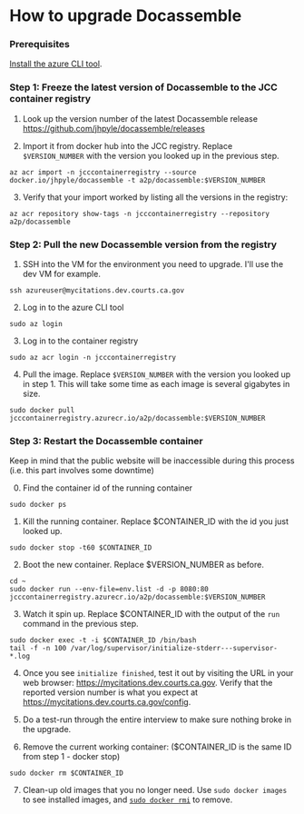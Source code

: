 # How to upgrade Docassemble

### Prerequisites

[Install the azure CLI tool](https://docs.microsoft.com/en-us/cli/azure/install-azure-cli?view=azure-cli-latest).

### Step 1: Freeze the latest version of Docassemble to the JCC container registry

1) Look up the version number of the latest Docassemble release https://github.com/jhpyle/docassemble/releases

2) Import it from docker hub into the JCC registry. Replace `$VERSION_NUMBER` with the version you looked up in the previous step.

```
az acr import -n jcccontainerregistry --source docker.io/jhpyle/docassemble -t a2p/docassemble:$VERSION_NUMBER
```

3) Verify that your import worked by listing all the versions in the registry:

```
az acr repository show-tags -n jcccontainerregistry --repository a2p/docassemble
```

### Step 2: Pull the new Docassemble version from the registry

1) SSH into the VM for the environment you need to upgrade. I'll use the dev VM for example.

```
ssh azureuser@mycitations.dev.courts.ca.gov
```

2) Log in to the azure CLI tool

```
sudo az login
```

3) Log in to the container registry

```
sudo az acr login -n jcccontainerregistry
```

4) Pull the image. Replace `$VERSION_NUMBER` with the version you looked up in step 1. This will take some time as each image is several gigabytes in size.

```
sudo docker pull jcccontainerregistry.azurecr.io/a2p/docassemble:$VERSION_NUMBER
```

### Step 3: Restart the Docassemble container

Keep in mind that the public website will be inaccessible during this process (i.e. this part involves some downtime)

0) Find the container id of the running container

```
sudo docker ps
```

1) Kill the running container. Replace $CONTAINER_ID with the id you just looked up.

```
sudo docker stop -t60 $CONTAINER_ID
```

2) Boot the new container. Replace $VERSION_NUMBER as before.

```
cd ~
sudo docker run --env-file=env.list -d -p 8080:80 jcccontainerregistry.azurecr.io/a2p/docassemble:$VERSION_NUMBER
```

3) Watch it spin up. Replace $CONTAINER_ID with the output of the `run` command in the previous step.

```
sudo docker exec -t -i $CONTAINER_ID /bin/bash
tail -f -n 100 /var/log/supervisor/initialize-stderr---supervisor-*.log
```

4) Once you see `initialize finished`, test it out by visiting the URL in your web browser: https://mycitations.dev.courts.ca.gov. Verify that the reported version number is what you expect at https://mycitations.dev.courts.ca.gov/config.

5) Do a test-run through the entire interview to make sure nothing broke in the upgrade.

6) Remove the current working container: ($CONTAINER_ID is the same ID from step 1 - docker stop) 
```
sudo docker rm $CONTAINER_ID
```

7) Clean-up old images that you no longer need. Use `sudo docker images` to see installed images, and [`sudo docker rmi`](https://docs.docker.com/engine/reference/commandline/rmi/) to remove.
